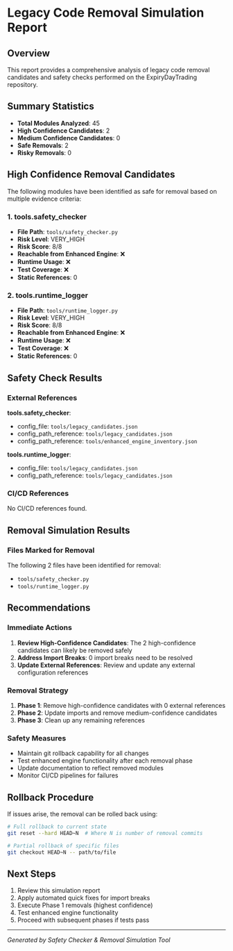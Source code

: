 # Legacy Code Removal Simulation Report

## Overview

This report provides a comprehensive analysis of legacy code removal candidates and safety checks performed on the ExpiryDayTrading repository.

## Summary Statistics

- **Total Modules Analyzed**: 45
- **High Confidence Candidates**: 2
- **Medium Confidence Candidates**: 0
- **Safe Removals**: 2
- **Risky Removals**: 0

## High Confidence Removal Candidates

The following modules have been identified as safe for removal based on multiple evidence criteria:


### 1. tools.safety_checker

- **File Path**: `tools/safety_checker.py`
- **Risk Level**: VERY_HIGH
- **Risk Score**: 8/8
- **Reachable from Enhanced Engine**: ❌
- **Runtime Usage**: ❌
- **Test Coverage**: ❌
- **Static References**: 0


### 2. tools.runtime_logger

- **File Path**: `tools/runtime_logger.py`
- **Risk Level**: VERY_HIGH
- **Risk Score**: 8/8
- **Reachable from Enhanced Engine**: ❌
- **Runtime Usage**: ❌
- **Test Coverage**: ❌
- **Static References**: 0


## Safety Check Results

### External References

**tools.safety_checker**:
- config_file: `tools/legacy_candidates.json`
- config_path_reference: `tools/legacy_candidates.json`
- config_path_reference: `tools/enhanced_engine_inventory.json`

**tools.runtime_logger**:
- config_file: `tools/legacy_candidates.json`
- config_path_reference: `tools/legacy_candidates.json`

### CI/CD References

No CI/CD references found.

## Removal Simulation Results

### Files Marked for Removal

The following 2 files have been identified for removal:

- `tools/safety_checker.py`
- `tools/runtime_logger.py`

## Recommendations

### Immediate Actions
1. **Review High-Confidence Candidates**: The 2 high-confidence candidates can likely be removed safely
2. **Address Import Breaks**: 0 import breaks need to be resolved
3. **Update External References**: Review and update any external configuration references

### Removal Strategy
1. **Phase 1**: Remove high-confidence candidates with 0 external references
2. **Phase 2**: Update imports and remove medium-confidence candidates  
3. **Phase 3**: Clean up any remaining references

### Safety Measures
- Maintain git rollback capability for all changes
- Test enhanced engine functionality after each removal phase
- Update documentation to reflect removed modules
- Monitor CI/CD pipelines for failures

## Rollback Procedure

If issues arise, the removal can be rolled back using:

```bash
# Full rollback to current state
git reset --hard HEAD~N  # Where N is number of removal commits

# Partial rollback of specific files
git checkout HEAD~N -- path/to/file
```

## Next Steps

1. Review this simulation report
2. Apply automated quick fixes for import breaks
3. Execute Phase 1 removals (highest confidence)
4. Test enhanced engine functionality
5. Proceed with subsequent phases if tests pass

---

*Generated by Safety Checker & Removal Simulation Tool*
